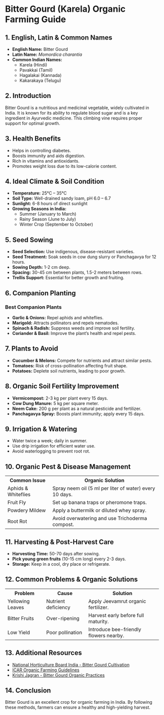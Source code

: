 # Bitter Gourd (Karela) Organic Farming Guide

## 1. English, Latin & Common Names
- **English Name:** Bitter Gourd
- **Latin Name:** *Momordica charantia*
- **Common Indian Names:**  
  - Karela (Hindi)  
  - Pavakkai (Tamil)  
  - Hagalakai (Kannada)  
  - Kakarakaya (Telugu)   

## 2. Introduction
Bitter Gourd is a nutritious and medicinal vegetable, widely cultivated in India. It is known for its ability to regulate blood sugar and is a key ingredient in Ayurvedic medicine. This climbing vine requires proper support for optimal growth.

## 3. Health Benefits
- Helps in controlling diabetes.
- Boosts immunity and aids digestion.
- Rich in vitamins and antioxidants.
- Promotes weight loss due to its low-calorie content.

## 4. Ideal Climate & Soil Condition
- **Temperature:** 25°C – 35°C  
- **Soil Type:** Well-drained sandy loam, pH 6.0 – 6.7  
- **Sunlight:** 6-8 hours of direct sunlight  
- **Growing Seasons in India:**  
  - Summer (January to March)  
  - Rainy Season (June to July)  
  - Winter Crop (September to October)  

## 5. Seed Sowing
- **Seed Selection:** Use indigenous, disease-resistant varieties.
- **Seed Treatment:** Soak seeds in cow dung slurry or Panchagavya for 12 hours.
- **Sowing Depth:** 1-2 cm deep.
- **Spacing:** 30-45 cm between plants, 1.5-2 meters between rows.
- **Trellis Support:** Essential for better growth and fruiting.

## 6. Companion Planting
### Best Companion Plants
- **Garlic & Onions:** Repel aphids and whiteflies.
- **Marigold:** Attracts pollinators and repels nematodes.
- **Spinach & Radish:** Suppress weeds and improve soil fertility.
- **Coriander & Basil:** Improve the plant’s health and repel pests.

## 7. Plants to Avoid
- **Cucumber & Melons:** Compete for nutrients and attract similar pests.
- **Tomatoes:** Risk of cross-pollination affecting fruit shape.
- **Potatoes:** Deplete soil nutrients, leading to poor growth.

## 8. Organic Soil Fertility Improvement
- **Vermicompost:** 2-3 kg per plant every 15 days.
- **Cow Dung Manure:** 5 kg per square meter.
- **Neem Cake:** 200 g per plant as a natural pesticide and fertilizer.
- **Panchagavya Spray:** Boosts plant immunity; apply every 15 days.

## 9. Irrigation & Watering
- Water twice a week; daily in summer.
- Use drip irrigation for efficient water use.
- Avoid waterlogging to prevent root rot.

## 10. Organic Pest & Disease Management

<table>
<tr>
<th>Common Issue</th>
<th>Organic Solution</th>
</tr>
<tr>
<td>Aphids & Whiteflies</td>
<td>Spray neem oil (5 ml per liter of water) every 10 days.</td>
</tr>
<tr>
<td>Fruit Fly</td>
<td>Set up banana traps or pheromone traps.</td>
</tr>
<tr>
<td>Powdery Mildew</td>
<td>Apply a buttermilk or diluted whey spray.</td>
</tr>
<tr>
<td>Root Rot</td>
<td>Avoid overwatering and use Trichoderma compost.</td>
</tr>
</table>

## 11. Harvesting & Post-Harvest Care
- **Harvesting Time:** 50-70 days after sowing.
- **Pick young green fruits** (10-15 cm long) every 2-3 days.
- **Storage:** Keep in a cool, dry place or refrigerate.

## 12. Common Problems & Organic Solutions

<table>
<tr>
<th>Problem</th>
<th>Cause</th>
<th>Solution</th>
</tr>
<tr>
<td>Yellowing Leaves</td>
<td>Nutrient deficiency</td>
<td>Apply Jeevamrut organic fertilizer.</td>
</tr>
<tr>
<td>Bitter Fruits</td>
<td>Over-ripening</td>
<td>Harvest early before full maturity.</td>
</tr>
<tr>
<td>Low Yield</td>
<td>Poor pollination</td>
<td>Introduce bee-friendly flowers nearby.</td>
</tr>
</table>

## 13. Additional Resources
- [National Horticulture Board India - Bitter Gourd Cultivation](http://nhb.gov.in)
- [ICAR Organic Farming Guidelines](https://icar.org.in)
- [Krishi Jagran - Bitter Gourd Organic Practices](https://www.krishijagran.com)

## 14. Conclusion
Bitter Gourd is an excellent crop for organic farming in India. By following these methods, farmers can ensure a healthy and high-yielding harvest.

